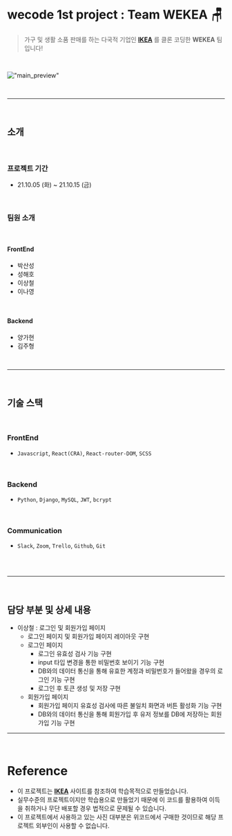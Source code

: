 # wecode 1st project : Team WEKEA 🪑

> 가구 및 생활 소품 판매를 하는 다국적 기업인 [**IKEA**](https://www.ikea.com/kr/ko/) 를 클론 코딩한 **WEKEA** 팀 입니다!

</br>

!["main_preview"](public/Image/main_preview.gif)

</br>

---

</br>

## 소개

</br>

### 프로젝트 기간

- 21.10.05 (화) ~ 21.10.15 (금)

</br>

### 팀원 소개

</br>

#### FrontEnd

- 박산성
- 성해호
- 이상철
- 이나영

</br>

#### Backend

- 양가현
- 김주형

</br>

---

</br>

## 기술 스택

</br>

### FrontEnd

- `Javascript`, `React(CRA)`, `React-router-DOM`, `SCSS`

</br>

### Backend

- `Python`, `Django`, `MySQL`, `JWT`, `bcrypt`

</br>

### Communication

- `Slack`, `Zoom`, `Trello`, `Github`, `Git`

</br>

</br>

---

</br>

## 담당 부분 및 상세 내용

- 이상철 : 로그인 및 회원가입 페이지
  - 로그인 페이지 및 회원가입 페이지 레이아웃 구현
  - 로그인 페이지
    - 로그인 유효성 검사 기능 구현
    - input 타입 변경을 통한 비밀번호 보이기 기능 구현
    - DB와의 데이터 통신을 통해 유효한 계정과 비밀번호가 들어왔을 경우의 로그인 기능 구현
    - 로그인 후 토큰 생성 및 저장 구현
  - 회원가입 페이지
    - 회원가입 페이지 유효성 검사에 따른 불일치 화면과 버튼 활성화 기능 구현
    - DB와의 데이터 통신을 통해 회원가입 후 유저 정보를 DB에 저장하는 회원가입 기능 구현



---

</br>

# Reference

- 이 프로젝트는 [**IKEA**](https://www.ikea.com/kr/ko/) 사이트를 참조하여 학습목적으로 만들었습니다.
- 실무수준의 프로젝트이지만 학습용으로 만들었기 때문에 이 코드를 활용하여 이득을 취하거나 무단 배포할 경우 법적으로 문제될 수 있습니다.
- 이 프로젝트에서 사용하고 있는 사진 대부분은 위코드에서 구매한 것이므로 해당 프로젝트 외부인이 사용할 수 없습니다.
